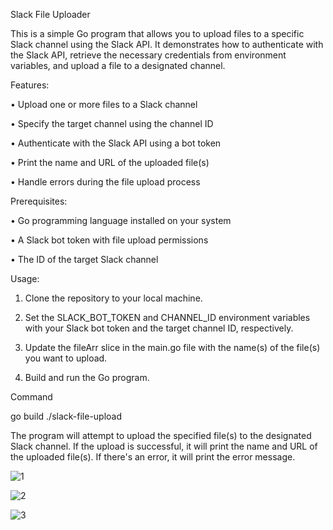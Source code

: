 Slack File Uploader

This is a simple Go program that allows you to upload files to a specific Slack channel using the Slack API. It demonstrates how to authenticate with the Slack API, retrieve the necessary credentials from environment variables, and upload a file to a designated channel.

Features:

•	Upload one or more files to a Slack channel

•	Specify the target channel using the channel ID

•	Authenticate with the Slack API using a bot token

•	Print the name and URL of the uploaded file(s)

•	Handle errors during the file upload process

Prerequisites:

•	Go programming language installed on your system

•	A Slack bot token with file upload permissions

•	The ID of the target Slack channel

Usage:

1.	Clone the repository to your local machine.

2.	Set the SLACK_BOT_TOKEN and CHANNEL_ID environment variables with your Slack bot token and the target channel ID, respectively.

3.	Update the fileArr slice in the main.go file with the name(s) of the file(s) you want to upload.

4.	Build and run the Go program.

Command 

go build ./slack-file-upload

The program will attempt to upload the specified file(s) to the designated Slack channel. If the upload is successful, it will print the name and URL of the uploaded file(s). If there's an error, it will print the error message.


![1](https://github.com/miteshgaonkar/slack-file-upload-bot/assets/56105301/c75f3187-4c2b-4e5d-b750-a528e6932314)

![2](https://github.com/miteshgaonkar/slack-file-upload-bot/assets/56105301/e385d5b9-1cbf-4835-a3f1-1f594a6abcf5)

![3](https://github.com/miteshgaonkar/slack-file-upload-bot/assets/56105301/ce3e71d1-6a02-4750-999c-aed8494c873e)




